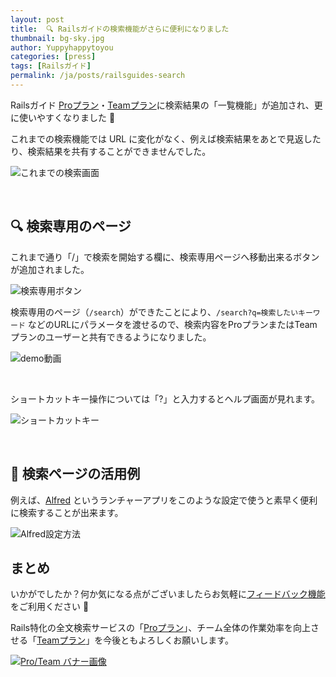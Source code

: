 ```yaml
---
layout: post
title:  🔍 Railsガイドの検索機能がさらに便利になりました
thumbnail: bg-sky.jpg
author: Yuppyhappytoyou
categories: [press]
tags: [Railsガイド]
permalink: /ja/posts/railsguides-search
---
```


Railsガイド [Proプラン](https://railsguides.jp/pro)・[Teamプラン](https://railsguides.jp/team)に検索結果の「一覧機能」が追加され、更に使いやすくなりました 🎉

これまでの検索機能では URL に変化がなく、例えば検索結果をあとで見返したり、検索結果を共有することができませんでした。

![これまでの検索画面](https://i.gyazo.com/5a2de6b4fb1516310987bbc404861f37.png)

<br>

## 🔍 検索専用のページ

これまで通り「/」で検索を開始する欄に、検索専用ページへ移動出来るボタンが追加されました。

![検索専用ボタン](https://i.gyazo.com/df0e98e09cf8007e659fbc82138e10e6.png)

検索専用のページ（`/search`）ができたことにより、`/search?q=検索したいキーワード` などのURLにパラメータを渡せるので、検索内容をProプランまたはTeamプランのユーザーと共有できるようになりました。

![demo動画](https://i.gyazo.com/5617dc0c1e13a6bec0d62a748fc54954.png)<!-- demo動画に変える -->

<br>

ショートカットキー操作については「?」と入力するとヘルプ画面が見れます。

![ショートカットキー](https://i.gyazo.com/08b258e566960f0d32959dc509794bc9.png)

<br>

## 🎩 検索ページの活用例

例えば、[Alfred](https://www.alfredapp.com/) というランチャーアプリをこのような設定で使うと素早く便利に検索することが出来ます。

![Alfred設定方法](https://i.gyazo.com/88773e8121a41ea31dfbbb6ac36a15e5.png)

<!-- Alfred demo を入れる -->

## まとめ
いかがでしたか？何か気になる点がございましたらお気軽に[フィードバック機能](https://yasslab.jp/ja/posts/feature-request-form)をご利用ください 💌

Rails特化の全文検索サービスの「[Proプラン](https://railsguides.jp/pro)」、チーム全体の作業効率を向上させる「[Teamプラン](https://railsguides.jp/team)」を今後ともよろしくお願いします。

[![Pro/Team バナー画像](https://i.gyazo.com/83f4b789ec3a255533d96cced1f9bcbb.png)](https://railsguides.jp/#pr)


